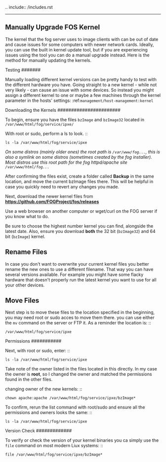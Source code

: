 .. include:: /includes.rst

---------------------------
Manually Upgrade FOS Kernel
---------------------------

The kernel that the fog server uses to image clients with can be out of date and cause issues for some computers with newer network cards. Ideally, you can use the built in kernel update tool, but if you are experiencing issues using the tool you can do a manual upgrade instead. Here is the method for manually updating the kernels.

Testing
#######

Manually loading different kernel versions can be pretty handy to test with the different hardware you have. Going straight to a new kernel - while not very likely - can cause an issue with some devices. So instead you might assign a different kernel to one or maybe a few machines through the kernel parameter in the hosts' settings: :ref:`management/host-management:kernel`

Downloading the Kernels
#######################

To begin, ensure you have the files ``bzImage`` and ``bzImage32`` located in ``/var/www/html/fog/service/ipxe/``

With root or sudo, perform a ls to look.
::

    ls -la /var/www/html/fog/service/ipxe

*On some distros (mainly older ones) the root path is  ``/var/www/fog...``, this is also a symlink on some distros (sometimes created by the fog installer). Most distros use this root path for the fog httpd/apache site ``/var/www/html/fog...``*

After confirming the files exist, create a folder called **Backup** in the same location, and move the current bzImage files there. This will be helpful in case you quickly need to revert any changes you made.

Next, download the newer kernel files from
**https://github.com/FOGProject/fos/releases**

Use a web browser on another computer or wget/curl on the FOG server if you know what to do. 

Be sure to choose the highest number kernel you can find, alongside the latest date. Also, ensure you download **both** the 32 bit (``bzImage32``) and 64 bit (``bzImage``) kernel. 

Rename Files
------------

In case you don't want to overwrite your current kernel files you better rename the new ones to use a different filename. That way you can have several versions available. For example you might have some flacky hardware that doesn't properly run the latest kernel you want to use for all your other devices.

Move Files
----------

Next step is to move these files to the location specified in the beginning, you may need root or sudo acces to move them there. you can use either the ``mv`` command on the server or FTP it. 
As a reminder the location is:
:: 

    /var/www/html/fog/service/ipxe

Permissions
###########

Next, with root or sudo, enter:
::

    ls -la /var/www/html/fog/service/ipxe

Take note of the owner listed in the files located in this directly. In my case the owner is **root**, so I changed the owner and matched the permissions found in the other files. 

changing owner of the new kernels:
::

    chown apache:apache /var/www/html/fog/service/ipxe/bzImage*

To confirm, rerun the list command with root/sudo and ensure all the permissions and owners looks the same:
::

    ls -la /var/www/html/fog/service/ipxe

Version Check
#############

To verify or check the version of your kernel binaries you ca simply use the ``file`` command on most modern Liux systems:
::

    file /var/www/html/fog/service/ipxe/bzImage*
